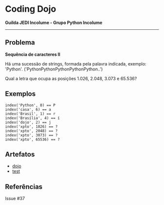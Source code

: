# Coding Dojo

**Guilda JEDI Incolume - Grupo Python Incolume**

---

## Problema

**Sequência de caracteres II**

Há uma sucessão de strings, formada pela palavra indicada, exemplo: 'Python'. ('PythonPythonPythonPythonPython..')

Qual a letra que ocupa as posições 1.026, 2.048, 3.073 e 65.536?

## Exemplos

```
index('Python', 0) == P
index('casa', 6) == a
index('Brasil', 1) == r
index('Brasília', 4) == í
index('dojo', 2) == j
index('xpto', 1026) == ?
index('xpto', 2048) == ?
index('xpto', 3073) == ?
index('xpto', 65536) == ?
```

## Artefatos

- [dojo](./dojo20220815.py)
- [test](./test_20220815.py)

## Referências

Issue #37
